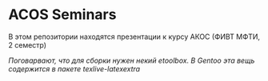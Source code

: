 # ACOS Seminars
В этом репозитории находятся презентации к курсу АКОС (ФИВТ МФТИ, 2 семестр)

*Поговарвают, что для сборки нужен некий etoolbox. В Gentoo эта вещь содержится в пакете texlive-latexextra*
